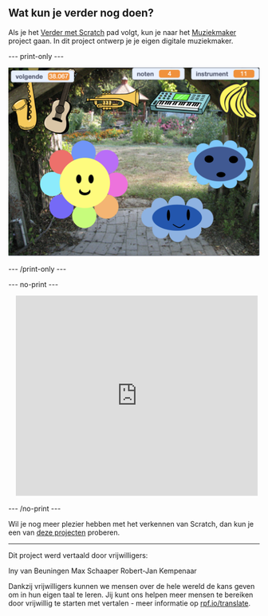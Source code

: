 ## Wat kun je verder nog doen?

Als je het [Verder met Scratch](https://projects.raspberrypi.org/nl-NL/pathways/further-scratch) pad volgt, kun je naar het [Muziekmaker](https://projects.raspberrypi.org/nl-NL/projects/music-maker) project gaan. In dit project ontwerp je je eigen digitale muziekmaker.

--- print-only ---

![Muziekmaker-project](images/music_maker.png)

--- /print-only ---

--- no-print ---

<div class="scratch-preview" style="margin-left: 15px;">
  <iframe allowtransparency="true" width="485" height="402" src="https://scratch.mit.edu/projects/embed/761978309/?autostart=false" frameborder="0"></iframe>
</div>

--- /no-print ---

Wil je nog meer plezier hebben met het verkennen van Scratch, dan kun je een van [deze projecten](https://projects.raspberrypi.org/nl-NL/projects?software%5B%5D=scratch&curriculum%5B%5D=%201) proberen.

***

Dit project werd vertaald door vrijwilligers:

Iny van Beuningen
Max Schaaper
Robert-Jan Kempenaar

Dankzij vrijwilligers kunnen we mensen over de hele wereld de kans geven om in hun eigen taal te leren. Jij kunt ons helpen meer mensen te bereiken door vrijwillig te starten met vertalen - meer informatie op [rpf.io/translate](https://rpf.io/translate).

